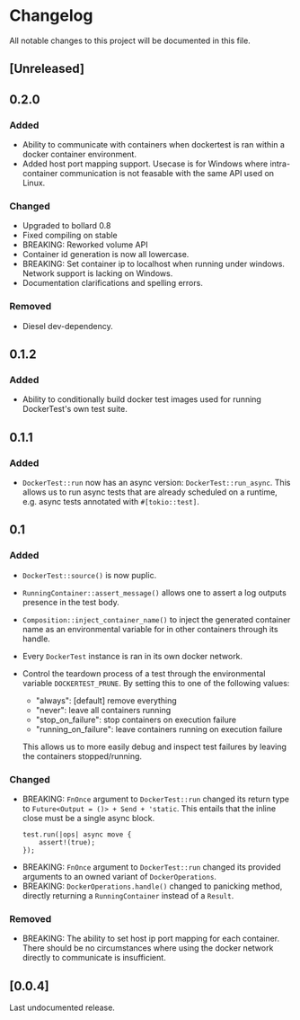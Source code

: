 # Changelog
All notable changes to this project will be documented in this file.

## [Unreleased]

## 0.2.0

### Added
- Ability to communicate with containers when dockertest is ran within a docker container environment.
- Added host port mapping support. Usecase is for Windows where intra-container communication is not feasable with the same API used on Linux.

### Changed
- Upgraded to bollard 0.8
- Fixed compiling on stable
- BREAKING: Reworked volume API
- Container id generation is now all lowercase.
- BREAKING: Set container ip to localhost when running under windows. Network support is lacking on Windows.
- Documentation clarifications and spelling errors.

### Removed
- Diesel dev-dependency.

## 0.1.2

### Added
- Ability to conditionally build docker test images used for running DockerTest's own test suite.

## 0.1.1

### Added
- `DockerTest::run` now has an async version: `DockerTest::run_async`.
    This allows us to run async tests that are already scheduled on a runtime, e.g. async tests
    annotated with `#[tokio::test]`.

## 0.1

### Added
- `DockerTest::source()` is now puplic.
- `RunningContainer::assert_message()` allows one to assert a log outputs presence in the test body.
- `Composition::inject_container_name()` to inject the generated container name as an environmental
    variable for in other containers through its handle.
- Every `DockerTest` instance is ran in its own docker network.
- Control the teardown process of a test through the environmental variable `DOCKERTEST_PRUNE`.
    By setting this to one of the following values:
    * "always": [default] remove everything
    * "never": leave all containers running
    * "stop_on_failure": stop containers on execution failure
    * "running_on_failure": leave containers running on execution failure

    This allows us to more easily debug and inspect test failures by leaving the containers
    stopped/running.

### Changed
- BREAKING: `FnOnce` argument to `DockerTest::run` changed its return type to
    `Future<Output = ()> + Send + 'static`.
    This entails that the inline close must be a single async block.
    ```
    test.run(|ops| async move {
        assert!(true);
    });
    ```
- BREAKING: `FnOnce` argument to `DockerTest::run` changed its provided arguments to an owned
    variant of `DockerOperations`.
- BREAKING: `DockerOperations.handle()` changed to panicking method, directly returning a
    `RunningContainer` instead of a `Result`.

### Removed
- BREAKING: The ability to set host ip port mapping for each container.
    There should be no circumstances where using the docker network directly to communicate
    is insufficient.

## [0.0.4]

Last undocumented release.
